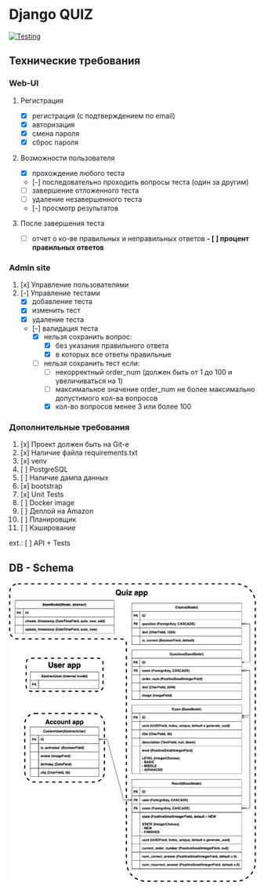 # Django QUIZ

[![Testing](https://github.com/python-hillel/django_quiz_1/actions/workflows/test.yml/badge.svg)](https://github.com/python-hillel/django_quiz_1/actions/workflows/test.yml)

## Технические требования  
### Web-UI
  1. Регистрация
      - [x] регистрация (с подтверждением по email)
      - [x] авторизация
      - [x] смена пароля
      - [x] сброс пароля
    
  2. Возможности пользователя
      - [x] прохождение любого теста
      - [-] последовательно проходить вопросы теста (один за другим)
      - [ ] завершение отложенного теста
      - [ ] удаление незавершенного теста 
      - [-] просмотр результатов
    
  3. После завершения теста
      - [ ] отчет о ко-ве правильных и неправильных ответов
      **- [ ] процент правильных ответов**

### Admin site
  1. [x] Управление пользователями
  2. [-] Управление тестами
      - [x] добавление теста
      - [x] изменить тест
      - [x] удаление теста
      - [-] валидация теста
        - [x] нельзя сохранить вопрос:
            - [x] без указания правильного ответа
            - [x] в которых все ответы правильные
        - [ ] нельзя сохранить тест если:
            - [ ] некорректный order_num (должен быть от 1 до 100 и увеличиваться на 1)
            - [ ] максимальное значение order_num не более максимально допустимого кол-ва вопросов
            - [x] кол-во вопросов менее 3 или более 100

### Дополнительные требования
1. [x] Проект должен быть на Git-е
2. [x] Наличие файла requirements.txt
3. [x] venv
4. [ ] PostgreSQL
5. [ ] Наличие дампа данных
6. [x] bootstrap
7. [x] Unit Tests
8. [ ] Docker image
9. [ ] Деплой на Amazon
10. [ ] Планировщик
11. [ ] Кэширование


ext.: [ ] API + Tests

## DB - Schema
![db](db_schema.png)